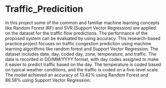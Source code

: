 # Traffic_Predicition
In this project some of the common and familiar  machine learning concepts like Random Forest (RF)  and SVR (Support Vector Regression) are applied on  the dataset for the traffic flow predictions.  The performance of the proposed  system can be evaluated by using accuracy. 
This research-based practice project focuses on traffic congestion prediction using machine learning algorithms like random forest and Support Vector Regression. The dataset includes date, day, coded day, zone, temperature, and traffic. The data is recorded in DD/MM/YYYY format, with day codes assigned to make it easier to predict traffic based on the day. The temperature is coded based on typical weather conditions, and the traffic is coded on a five-level scale. The model achieved an accuracy of 13.42% using Random Forest and 86.58% using Support Vector Regression.
